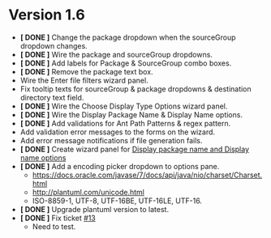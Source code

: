 Version 1.6
============
+ __[ DONE ]__ Change the package dropdown when the sourceGroup dropdown changes.
+ __[ DONE ]__ Wire the package and sourceGroup dropdowns.
+ __[ DONE ]__ Add labels for Package & SourceGroup combo boxes.
+ __[ DONE ]__ Remove the package text box.
+ Wire the Enter file filters wizard panel.
+ Fix tooltip texts for sourceGroup & package dropdowns & destination directory text field.
+ __[ DONE ]__ Wire the Choose Display Type Options wizard panel.
+ __[ DONE ]__ Wire the Display Package Name & Display Name options.
+ __[ DONE ]__ Add validations for Ant Path Patterns & regex pattern.
+ Add validation error messages to the forms on the wizard.
+ Add error message notifications if file generation fails.
+ __[ DONE ]__ Create wizard panel for [Display package name and Display name options](http://plantuml-depend.sourceforge.net/display_option/display_option.html)
+ __[ DONE ]__ Add a encoding picker dropdown to options pane. 
    + https://docs.oracle.com/javase/7/docs/api/java/nio/charset/Charset.html
    + http://plantuml.com/unicode.html
    + ISO-8859-1, UTF-8, UTF-16BE, UTF-16LE, UTF-16.
+ __[ DONE ]__ Upgrade plantuml version to latest.
+ __[ DONE ]__ Fix ticket [#13](https://sourceforge.net/p/plantumlnb/tickets/13/)
    - Need to test.

